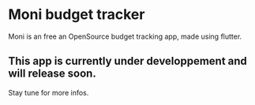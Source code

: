 # Moni budget tracker

Moni is an free an OpenSource budget tracking app, made using flutter.

## This app is currently under developpement and will release soon.

Stay tune for more infos.
